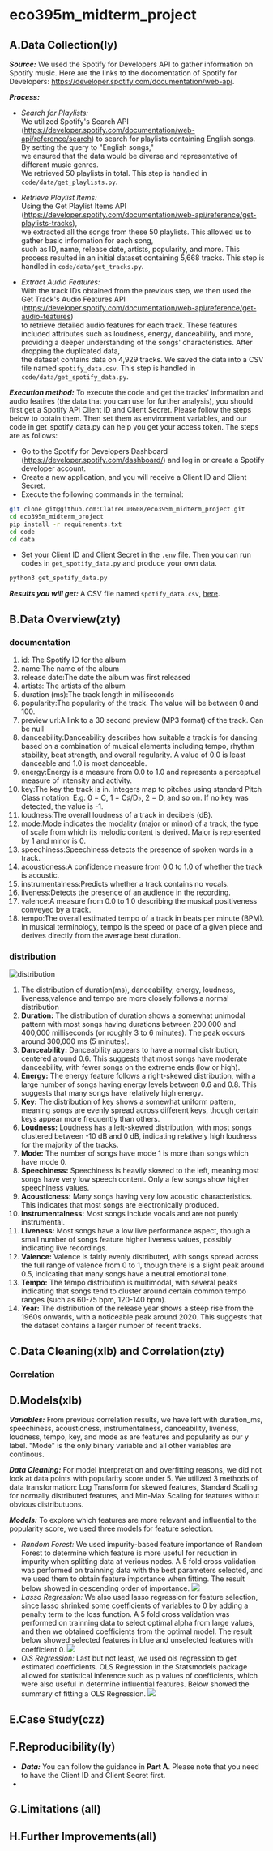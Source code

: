 # eco395m_midterm_project


## A.Data Collection(ly)
***Source:*** 
  We used the Spotify for Developers API to gather information on Spotify music. Here are the links to the docomentation of Spotify for Developers: https://developer.spotify.com/documentation/web-api.


***Process:***
* *Search for Playlists:*  
  We utilized Spotify's Search API (https://developer.spotify.com/documentation/web-api/reference/search)
  to search for playlists containing English songs. By setting the query to "English songs,"  
  we ensured that the data would be diverse and representative of different music genres.  
  We retrieved 50 playlists in total.
  This step is handled in `code/data/get_playlists.py`.
  
* *Retrieve Playlist Items:*  
  Using the Get Playlist Items API (https://developer.spotify.com/documentation/web-api/reference/get-playlists-tracks),  
  we extracted all the songs from these 50 playlists. This allowed us to gather basic information for each song,  
  such as ID, name, release date, artists, popularity, and more. This process resulted in an initial dataset containing 5,668 tracks.
  This step is handled in `code/data/get_tracks.py`.

* *Extract Audio Features:*  
  With the track IDs obtained from the previous step, we then used the Get Track's Audio Features API (https://developer.spotify.com/documentation/web-api/reference/get-audio-features)  
  to retrieve detailed audio features for each track. These features included attributes such as loudness, energy, danceability, and more,  
  providing a deeper understanding of the songs' characteristics. After dropping the duplicated data,  
  the dataset contains data on 4,929 tracks. We saved the data into a CSV file named `spotify_data.csv`.
  This step is handled in `code/data/get_spotify_data.py`.


***Execution method:*** 
  To execute the code and get the tracks' information and audio featires (the data that you can use for further analysis), you should first get a Spotify API Client ID and Client Secret. Please follow the steps below to obtain them. Then set them as environment variables, and our code in get_spotify_data.py can help you get your access token. The steps are as follows: 

* Go to the Spotify for Developers Dashboard (https://developer.spotify.com/dashboard/) and log in or create a Spotify developer account.
* Create a new application, and you will receive a Client ID and Client Secret.
* Execute the following commands in the terminal:
```bash
git clone git@github.com:ClaireLu0608/eco395m_midterm_project.git
cd eco395m_midterm_project
pip install -r requirements.txt
cd code
cd data
```
* Set your Client ID and Client Secret in the `.env` file. Then you can run codes in `get_spotify_data.py` and produce your own data.
```bash
python3 get_spotify_data.py
```

***Results you will get:*** 
  A CSV file named `spotify_data.csv`, [here](artifacts/spotify_data.csv).

## B.Data Overview(zty)
### documentation
1. id: The Spotify ID for the album
2. name:The name of the album
3. release date:The date the album was first released
4. artists: The artists of the album
5. duration (ms):The track length in milliseconds
6. popularity:The popularity of the track. The value will be between 0 and 100.
7. preview url:A link to a 30 second preview (MP3 format) of the track. Can be null
8. danceability:Danceability describes how suitable a track is for dancing based on a combination of musical elements including tempo, rhythm stability, beat strength, and overall regularity. A value of 0.0 is least danceable and 1.0 is most danceable.
9. energy:Energy is a measure from 0.0 to 1.0 and represents a perceptual measure of intensity and activity.
10. key:The key the track is in. Integers map to pitches using standard Pitch Class notation. E.g. 0 = C, 1 = C♯/D♭, 2 = D, and so on. If no key was detected, the value is -1.
11. loudness:The overall loudness of a track in decibels (dB).
12. mode:Mode indicates the modality (major or minor) of a track, the type of scale from which its melodic content is derived. Major is represented by 1 and minor is 0.
13. speechiness:Speechiness detects the presence of spoken words in a track.
14. acousticness:A confidence measure from 0.0 to 1.0 of whether the track is acoustic. 
15. instrumentalness:Predicts whether a track contains no vocals.
16. liveness:Detects the presence of an audience in the recording.
17. valence:A measure from 0.0 to 1.0 describing the musical positiveness conveyed by a track.
18. tempo:The overall estimated tempo of a track in beats per minute (BPM). In musical terminology, tempo is the speed or pace of a given piece and derives directly from the average beat duration.


### distribution

![distribution](https://github.com/ClaireLu0608/eco395m_midterm_project/blob/main/images/variable_distributions.png)
1. The distribution of duration(ms), danceability, energy, loudness, liveness,valence and tempo are more closely follows a normal distribution
2. **Duration:**
The distribution of duration shows a somewhat unimodal pattern with most songs having durations between 200,000 and 400,000 milliseconds (or roughly 3 to 6 minutes). The peak occurs around 300,000 ms (5 minutes).
3. **Danceability:**
Danceability appears to have a normal distribution, centered around 0.6. This suggests that most songs have moderate danceability, with fewer songs on the extreme ends (low or high).
4. **Energy:**
The energy feature follows a right-skewed distribution, with a large number of songs having energy levels between 0.6 and 0.8. This suggests that many songs have relatively high energy.
5. **Key:**
The distribution of key shows a somewhat uniform pattern, meaning songs are evenly spread across different keys, though certain keys appear more frequently than others.
6. **Loudness:**
Loudness has a left-skewed distribution, with most songs clustered between -10 dB and 0 dB, indicating relatively high loudness for the majority of the tracks.
7. **Mode:**
The number of songs have mode 1 is more than songs which have mode 0.
8. **Speechiness:**
Speechiness is heavily skewed to the left, meaning most songs have very low speech content. Only a few songs show higher speechiness values.
9. **Acousticness:**
Many songs having very low acoustic characteristics. This indicates that most songs are electronically produced.
10. **Instrumentalness:**
Most songs include vocals and are not purely instrumental.
11. **Liveness:**
Most songs have a low live performance aspect, though a small number of songs feature higher liveness values, possibly indicating live recordings.
12. **Valence:**
Valence is fairly evenly distributed, with songs spread across the full range of valence from 0 to 1, though there is a slight peak around 0.5, indicating that many songs have a neutral emotional tone.
13. **Tempo:**
The tempo distribution is multimodal, with several peaks indicating that songs tend to cluster around certain common tempo ranges (such as 60-75 bpm, 120-140 bpm).
14. **Year:**
The distribution of the release year shows a steep rise from the 1960s onwards, with a noticeable peak around 2020. This suggests that the dataset contains a larger number of recent tracks.

 
## C.Data Cleaning(xlb) and Correlation(zty)


### Correlation

## D.Models(xlb)
***Variables:*** 
  From previous correlation results, we have left with duration_ms, speechiness, acousticness, instrumentalness, danceability, liveness, loudness, tempo, key, and mode as are features and popularity as our y label. "Mode" is the only binary variable and all other variables are continous.
  

***Data Cleaning:*** 
  For model interpretation and overfitting reasons, we did not look at data points with popularity score under 5. We utilized 3 methods of data transformation: Log Transform for skewed features, Standard Scaling for normally distributed features, and Min-Max Scaling for features without obvious distributuons. 

***Models:*** 
  To explore which features are more relevant and influential to the popularity score, we used three models for feature selection.
* *Random Forest:*
  We used impurity-based feature importance of Random Forest to determine which feature is more useful for reduction in impurity when splitting data at verious nodes. A 5 fold cross validation was performed on trainning data with the best parameters selected, and we used them to obtain feature importance when fitting. The result below showed in descending order of importance.
  ![](images/random_forest_feature_importance.png)
* *Lasso Regression:*
  We also used lasso regression for feature selection, since lasso shrinked some coefficients of variables to 0 by adding a penalty term to the loss function. A 5 fold cross validation was performed on trainning data to select optimal alpha from large values, and then we obtained coefficients from the optimal model. The result below showed selected features in blue and unselected features with coefficient 0.
  ![](images/lasso_feature_selection.png)
* *OlS Regression:*
  Last but not least, we used ols regression to get estimated coefficients. OLS Regression in the Statsmodels package allowed for statistical inference such as p values of coefficients, which were also useful in determine influential features. Below showed the summary of fitting a OLS Regression.
  ![](images/ols_regression_summary.png)

## E.Case Study(czz)

## F.Reproducibility(ly)
* ***Data:*** You can follow the guidance in **Part A**. Please note that you need to have the Client ID and Client Secret first. 
* 
## G.Limitations (all)

## H.Further Improvements(all)


